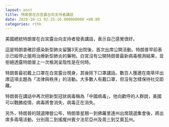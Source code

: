 ```yaml
---
layout: post
title: 特朗普在白宮露台向支持者講話
date: 2020-10-11 02:25:16.000000000 +08:00
categories: rthk
---
```


美國總統特朗普在白宮露台向支持者發表講話，表示自己感覺很好。

這是特朗普確診感染新型肺炎留醫3天出院後，首次出席公開活動。特朗普早前表示已經停止服用治療新型肺炎的藥物。白宮沒有公開特朗普最新病毒檢測結果，並拒絕透露特朗普上一次檢測呈陰性是在何時。

特朗普最初戴上口罩在白宮露台現身，其後除下口罩講話。數百人獲邀在南草坪出席這項主題為「法律與秩序」的活動。大多數人有戴口罩，但沒有怎樣保持社交距離。

特朗普在講話中再次把新型冠狀病毒稱為「中國病毒」，他向歡呼的人群說，美國可以戰勝疫情，病毒將會消失，病毒正在消失。

另外，特朗普的競選陣營公布，特朗普星期一到佛羅里達州出席競選集會後，將出席多兩場活動，分別周二到搖擺州賓夕法尼亞州及周三到艾奧瓦州。
